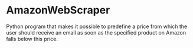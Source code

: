 # AmazonWebScraper
Python program that makes it possible to predefine a price from which the user should receive an email as soon as the specified product on Amazon falls below this price.
